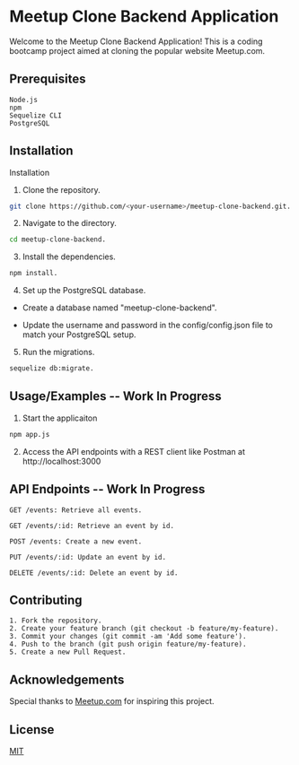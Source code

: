 # Meetup Clone Backend Application

Welcome to the Meetup Clone Backend Application! 
This is a coding bootcamp project aimed at cloning the popular website Meetup.com.

## Prerequisites

    Node.js
    npm 
    Sequelize CLI
    PostgreSQL
## Installation

Installation

1. Clone the repository. 

```bash
git clone https://github.com/<your-username>/meetup-clone-backend.git. 
```
2. Navigate to the directory. 

```bash
cd meetup-clone-backend. 
```

3. Install the dependencies. 

```bash
npm install. 
```
4. Set up the PostgreSQL database. 

* Create a database named "meetup-clone-backend". 

* Update the username and password in the config/config.json file to match your PostgreSQL setup.  

5. Run the migrations. 
```bash
sequelize db:migrate. 
````
## Usage/Examples -- Work In Progress

1. Start the applicaiton

```bash
npm app.js
```

2. Access the API endpoints with a REST client like Postman at http://localhost:3000


## API Endpoints -- Work In Progress

    GET /events: Retrieve all events. 

    GET /events/:id: Retrieve an event by id. 

    POST /events: Create a new event. 

    PUT /events/:id: Update an event by id. 

    DELETE /events/:id: Delete an event by id. 


## Contributing 

    1. Fork the repository. 
    2. Create your feature branch (git checkout -b feature/my-feature). 
    3. Commit your changes (git commit -am 'Add some feature'). 
    4. Push to the branch (git push origin feature/my-feature). 
    5. Create a new Pull Request. 



## Acknowledgements

Special thanks to [Meetup.com](www.meetup.com) 
for inspiring this project.
## License

[MIT](https://choosealicense.com/licenses/mit/)


